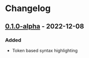 # Changelog

## [0.1.0-alpha] - 2022-12-08

### Added

- Token based syntax highlighting

[0.1.0-alpha]: https://github.com/dirkgroot/structurizr-dsl-intellij-plugin/commits
